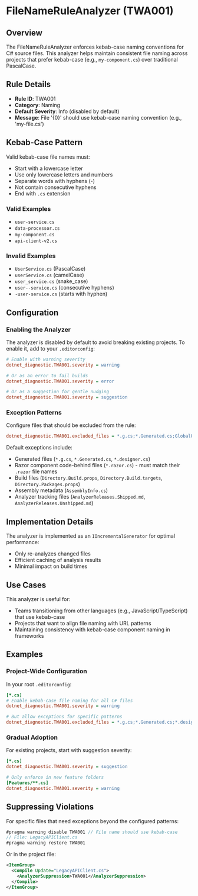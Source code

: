 # FileNameRuleAnalyzer (TWA001)

## Overview

The FileNameRuleAnalyzer enforces kebab-case naming conventions for C# source files. This analyzer helps maintain consistent file naming across projects that prefer kebab-case (e.g., `my-component.cs`) over traditional PascalCase.

## Rule Details

- **Rule ID**: TWA001
- **Category**: Naming
- **Default Severity**: Info (disabled by default)
- **Message**: File '{0}' should use kebab-case naming convention (e.g., 'my-file.cs')

## Kebab-Case Pattern

Valid kebab-case file names must:
- Start with a lowercase letter
- Use only lowercase letters and numbers
- Separate words with hyphens (-)
- Not contain consecutive hyphens
- End with `.cs` extension

### Valid Examples
- `user-service.cs`
- `data-processor.cs`
- `my-component.cs`
- `api-client-v2.cs`

### Invalid Examples
- `UserService.cs` (PascalCase)
- `userService.cs` (camelCase)
- `user_service.cs` (snake_case)
- `user--service.cs` (consecutive hyphens)
- `-user-service.cs` (starts with hyphen)

## Configuration

### Enabling the Analyzer

The analyzer is disabled by default to avoid breaking existing projects. To enable it, add to your `.editorconfig`:

```ini
# Enable with warning severity
dotnet_diagnostic.TWA001.severity = warning

# Or as an error to fail builds
dotnet_diagnostic.TWA001.severity = error

# Or as a suggestion for gentle nudging
dotnet_diagnostic.TWA001.severity = suggestion
```

### Exception Patterns

Configure files that should be excluded from the rule:

```ini
dotnet_diagnostic.TWA001.excluded_files = *.g.cs;*.Generated.cs;GlobalUsings.cs;Program.cs;Startup.cs
```

Default exceptions include:
- Generated files (`*.g.cs`, `*.Generated.cs`, `*.designer.cs`)
- Razor component code-behind files (`*.razor.cs`) - must match their `.razor` file names
- Build files (`Directory.Build.props`, `Directory.Build.targets`, `Directory.Packages.props`)
- Assembly metadata (`AssemblyInfo.cs`)
- Analyzer tracking files (`AnalyzerReleases.Shipped.md`, `AnalyzerReleases.Unshipped.md`)

## Implementation Details

The analyzer is implemented as an `IIncrementalGenerator` for optimal performance:
- Only re-analyzes changed files
- Efficient caching of analysis results
- Minimal impact on build times

## Use Cases

This analyzer is useful for:
- Teams transitioning from other languages (e.g., JavaScript/TypeScript) that use kebab-case
- Projects that want to align file naming with URL patterns
- Maintaining consistency with kebab-case component naming in frameworks

## Examples

### Project-Wide Configuration

In your root `.editorconfig`:

```ini
[*.cs]
# Enable kebab-case file naming for all C# files
dotnet_diagnostic.TWA001.severity = warning

# But allow exceptions for specific patterns
dotnet_diagnostic.TWA001.excluded_files = *.g.cs;*.Generated.cs;*.designer.cs;Program.cs;Startup.cs;GlobalUsings.cs;AssemblyInfo.cs
```

### Gradual Adoption

For existing projects, start with suggestion severity:

```ini
[*.cs]
dotnet_diagnostic.TWA001.severity = suggestion

# Only enforce in new feature folders
[Features/**.cs]
dotnet_diagnostic.TWA001.severity = warning
```

## Suppressing Violations

For specific files that need exceptions beyond the configured patterns:

```csharp
#pragma warning disable TWA001 // File name should use kebab-case
// File: LegacyAPIClient.cs
#pragma warning restore TWA001
```

Or in the project file:

```xml
<ItemGroup>
  <Compile Update="LegacyAPIClient.cs">
    <AnalyzerSuppression>TWA001</AnalyzerSuppression>
  </Compile>
</ItemGroup>
```